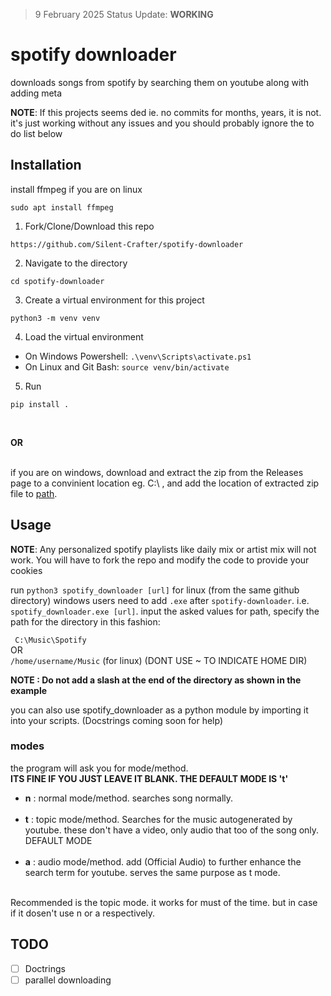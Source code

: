 > 9 February 2025 Status Update: **WORKING**

# spotify downloader
 downloads songs from spotify by searching them on youtube along with adding meta
 
 **NOTE**:  If this projects seems ded ie. no commits for months, years, it is not. it's just working without any issues and you should probably ignore the to do list below

## Installation

install ffmpeg
if you are on linux
```
sudo apt install ffmpeg
```
1. Fork/Clone/Download this repo

```
https://github.com/Silent-Crafter/spotify-downloader
```

2. Navigate to the directory

```
cd spotify-downloader
```

3. Create a virtual environment for this project

```
python3 -m venv venv
```

4. Load the virtual environment
- On Windows Powershell: `.\venv\Scripts\activate.ps1`
- On Linux and Git Bash: `source venv/bin/activate`

5. Run
```
pip install .
```

<br>

**OR**

<br>
if you are on windows, download and extract the zip from the Releases page to a convinient location eg. C:\ , and add the location of extracted zip file to <a href="https://linuxhint.com/add-directory-to-path-environment-variables-windows/">path</a>.<br>

## Usage

**NOTE**: Any personalized spotify playlists like daily mix or artist mix will not work. You will have to fork the repo and modify the code to provide your cookies

run `python3 spotify_downloader [url]` for linux (from the same github directory)
windows users need to add `.exe` after `spotify-downloader`. i.e. `spotify_downloader.exe [url]`.
input the asked values
for path, specify the path for the directory in this fashion:

``` C:\Music\Spotify```
<br> OR
<br> ``` /home/username/Music ``` (for linux) (DONT USE ~ TO INDICATE HOME DIR)

**NOTE : Do not add a slash at the end of the directory as shown in the example**

you can also use spotify_downloader as a python module by importing it into your scripts. (Docstrings coming soon for help)

### modes
the program will ask you for mode/method.<br>
**ITS FINE IF YOU JUST LEAVE IT BLANK. THE DEFAULT MODE IS 't'** <br>

- __n__ : normal mode/method. searches song normally. <br><br>
- __t__ : topic mode/method. Searches for the music autogenerated by youtube. these don't have a video, only audio that too of the song only. DEFAULT MODE <br><br>
- __a__ : audio mode/method. add (Official Audio) to further enhance the search term for youtube. serves the same purpose as t mode. <br><br>

Recommended is the topic mode. it works for must of the time. but in case if it dosen't use n or a respectively.

## TODO

- [ ] Doctrings
- [ ] parallel downloading
